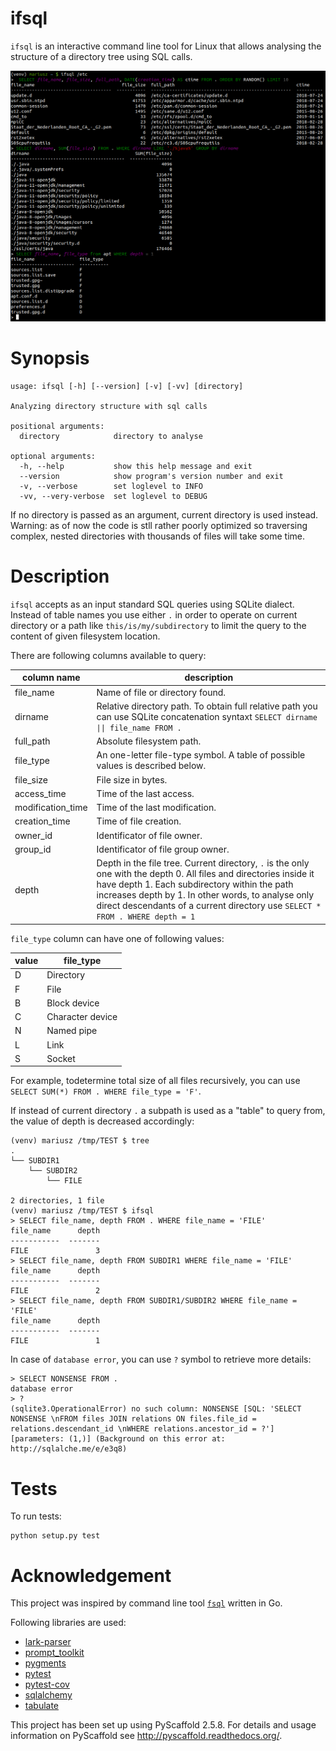 # ifsql

`ifsql` is an interactive command line tool for Linux that allows analysing the structure of a directory tree using SQL calls.

![example](example.png)

# Synopsis
```
usage: ifsql [-h] [--version] [-v] [-vv] [directory]

Analyzing directory structure with sql calls

positional arguments:
  directory            directory to analyse

optional arguments:
  -h, --help           show this help message and exit
  --version            show program's version number and exit
  -v, --verbose        set loglevel to INFO
  -vv, --very-verbose  set loglevel to DEBUG
```
If no directory is passed as an argument, current directory is used instead. Warning: as of now the code is stll rather poorly optimized so traversing complex, nested directories with thousands of files will take some time.

# Description

`ifsql` accepts as an input standard SQL queries using SQLite dialect. Instead of table names you use either `.` in order to operate on current directory or a path like `this/is/my/subdirectory` to limit the query to the content of given filesystem location.

There are following columns available to query:

| column name | description|
| ------------| -----------|
|file_name |Name of file or directory found.|
|dirname|Relative directory path. To obtain full relative path you can use SQLite concatenation syntaxt `SELECT dirname \|\| file_name FROM .`
|full_path|Absolute filesystem path.|
|file_type|An one-letter file-type symbol. A table of possible values is described below.
|file_size|File size in bytes.|
|access_time|Time of the last access.|
|modification_time|Time of the last modification.|
|creation_time|Time of file creation.|
|owner_id|Identificator of file owner.|
|group_id|Identificator of file group owner.|
|depth|Depth in the file tree. Current directory, `.` is the only one with the depth 0. All files and directories inside it have depth 1. Each subdirectory within the path increases depth by 1. In other words, to analyse only direct descendants of a current directory use `SELECT * FROM . WHERE depth = 1`

`file_type` column can have one of following values:

| value | file_type |
|-------|---------|
|D|Directory|
|F|File|
|B|Block device|
|C|Character device|
|N|Named pipe|
|L|Link|
|S|Socket|

For example, todetermine total size of all files recursively, you can use `SELECT SUM(*) FROM . WHERE file_type = 'F'`.

If instead of current directory `.` a subpath is used as a "table" to query from, the value of depth is decreased accordingly:
```
(venv) mariusz /tmp/TEST $ tree
.
└── SUBDIR1
    └── SUBDIR2
        └── FILE

2 directories, 1 file
(venv) mariusz /tmp/TEST $ ifsql
> SELECT file_name, depth FROM . WHERE file_name = 'FILE'
file_name      depth
-----------  -------
FILE               3
> SELECT file_name, depth FROM SUBDIR1 WHERE file_name = 'FILE'
file_name      depth
-----------  -------
FILE               2
> SELECT file_name, depth FROM SUBDIR1/SUBDIR2 WHERE file_name = 'FILE'
file_name      depth
-----------  -------
FILE               1
```

In case of `database error`, you can use `?` symbol to retrieve more details:

```
> SELECT NONSENSE FROM .
database error
> ?
(sqlite3.OperationalError) no such column: NONSENSE [SQL: 'SELECT NONSENSE \nFROM files JOIN relations ON files.file_id = relations.descendant_id \nWHERE relations.ancestor_id = ?'] [parameters: (1,)] (Background on this error at: http://sqlalche.me/e/e3q8)
```

# Tests

To run tests:

```
python setup.py test
```

# Acknowledgement 

This project was inspired by command line tool [`fsql`](https://github.com/kshvmdn/fsql) written in Go.

Following libraries are used:
* [lark-parser](https://github.com/lark-parser/lark)
* [prompt_toolkit](https://github.com/prompt-toolkit/python-prompt-toolkit)
* [pygments](http://pygments.org)
* [pytest](https://docs.pytest.org/en/latest/)
* [pytest-cov](https://pypi.org/project/pytest-cov/)
* [sqlalchemy](https://www.sqlalchemy.org)
* [tabulate](https://pypi.org/project/tabulate/)

This project has been set up using PyScaffold 2.5.8. For details and usage
information on PyScaffold see http://pyscaffold.readthedocs.org/.


